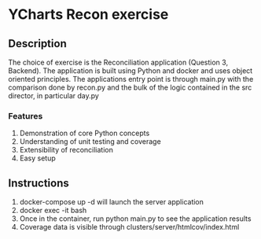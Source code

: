 # YCharts Recon exercise

## Description

The choice of exercise is the Reconciliation application (Question 3, Backend). The application is built using Python 
and docker and uses object oriented principles. The applications entry point is through main.py with the comparison 
done by recon.py and the bulk of the logic contained in the src director, in particular day.py

### Features

1. Demonstration of  core Python concepts
2. Understanding of unit testing and coverage
3. Extensibility of reconciliation
4. Easy setup 

## Instructions
   
1. docker-compose up -d will launch the server application
2. docker exec -it <container> bash 
3. Once in the container, run python main.py to see the application results
4. Coverage data is visible through clusters/server/htmlcov/index.html

